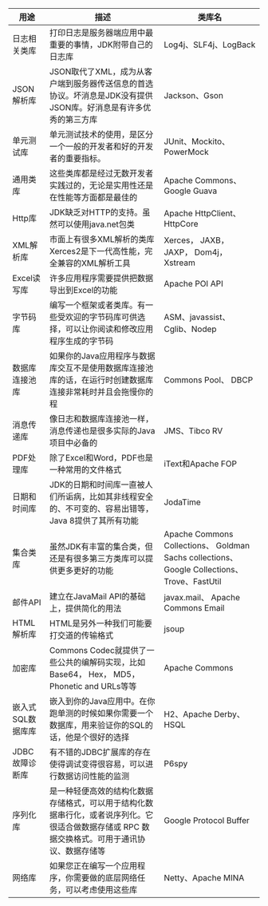 
用途 |描述 | 类库名
---|---|---
日志相关类库|打印日志是服务器端应用中最重要的事情，JDK附带自己的日志库|Log4j、SLF4j、LogBack
JSON解析库|JSON取代了XML，成为从客户端到服务器传送信息的首选协议。坏消息是JDK没有提供JSON库。好消息是有许多优秀的第三方库|Jackson、Gson
单元测试库|单元测试技术的使用，是区分一个一般的开发者和好的开发者的重要指标。|JUnit、Mockito、PowerMock
通用类库|这些类库都是经过无数开发者实践过的，无论是实用性还是在性能等方面都是最佳的|Apache Commons、Google Guava
Http库|JDK缺乏对HTTP的支持。虽然可以使用java.net包类|Apache HttpClient、HttpCore 
XML解析库|市面上有很多XML解析的类库Xerces2是下一代高性能，完全兼容的XML解析工具|Xerces， JAXB， JAXP， Dom4j， Xstream
Excel读写库|许多应用程序需要提供把数据导出到Excel的功能|Apache POI API
字节码库|编写一个框架或者类库。有一些受欢迎的字节码库可供选择，可以让你阅读和修改应用程序生成的字节码|ASM、javassist、Cglib、Nodep
数据库连接池库|如果你的Java应用程序与数据库交互不是使用数据库连接池库的话，在运行时创建数据库连接非常耗时并且会拖慢你的程|Commons Pool、 DBCP
消息传递库|像日志和数据库连接池一样，消息传递也是很多实际的Java项目中必备的|JMS、Tibco RV
PDF处理库|除了Excel和Word，PDF也是一种常用的文件格式|iText和Apache FOP
日期和时间库|JDK的日期和时间库一直被人们所诟病，比如其非线程安全的、不可变的、容易出错等，Java 8提供了其所有功能|JodaTime
集合类库|虽然JDK有丰富的集合类，但还是有很多第三方类库可以提供更多更好的功能|Apache Commons Collections、 Goldman Sachs collections、 Google Collections、Trove、FastUtil
邮件API|建立在JavaMail API的基础上，提供简化的用法|javax.mail、 Apache Commons Email 
HTML解析库|HTML是另外一种我们可能要打交道的传输格式|jsoup
加密库|Commons Codec就提供了一些公共的编解码实现，比如Base64， Hex， MD5，Phonetic and URLs等等|Apache Commons
嵌入式SQL数据库库|嵌入到你的Java应用中。在你跑单测的时候如果你需要一个数据库，用来验证你的SQL的话，他是个很好的选择|H2、Apache Derby、HSQL
JDBC故障诊断库|有不错的JDBC扩展库的存在使得调试变得很容易，可以进行数据访问性能的监测|P6spy
序列化库| 是一种轻便高效的结构化数据存储格式，可以用于结构化数据串行化，或者说序列化。它很适合做数据存储或 RPC 数据交换格式。可用于通讯协议、数据存储等|Google Protocol Buffer
网络库|如果您正在编写一个应用程序，你需要做的底层网络任务，可以考虑使用这些库|Netty、Apache MINA